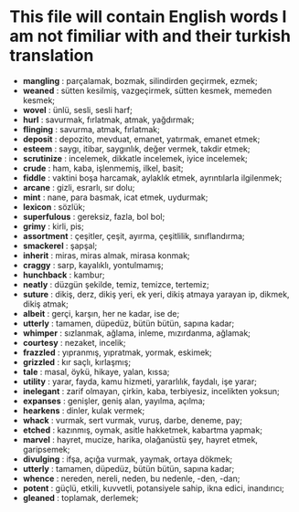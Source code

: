 # This file will contain English words I am not fimiliar with and their turkish translation

- **mangling** : parçalamak, bozmak, silindirden geçirmek, ezmek;
- **weaned** : sütten kesilmiş, vazgeçirmek, sütten kesmek, memeden kesmek;
- **wovel** : ünlü, sesli, sesli harf;
- **hurl** : savurmak, fırlatmak, atmak, yağdırmak;
- **flinging** : savurma, atmak, fırlatmak;
- **deposit** : depozito, mevduat, emanet, yatırmak, emanet etmek;
- **esteem** : saygı, itibar, saygınlık, değer vermek, takdir etmek;
- **scrutinize** : incelemek, dikkatle incelemek, iyice incelemek;
- **crude** : ham, kaba, işlenmemiş, ilkel, basit;
- **fiddle** : vaktini boşa harcamak, aylaklık etmek, ayrıntılarla ilgilenmek;
- **arcane** : gizli, esrarlı, sır dolu;
- **mint** : nane, para basmak, icat etmek, uydurmak;
- **lexicon** : sözlük;
- **superfulous** : gereksiz, fazla, bol bol;
- **grimy** : kirli, pis;
- **assortment** : çeşitler, çeşit, ayırma, çeşitlilik, sınıflandırma;
- **smackerel** : şapşal;
- **inherit** : miras, miras almak, mirasa konmak;
- **craggy** : sarp, kayalıklı, yontulmamış;
- **hunchback** : kambur;
- **neatly** : düzgün şekilde, temiz, temizce, tertemiz;
- **suture** : dikiş, derz, dikiş yeri, ek yeri, dikiş atmaya yarayan ip, dikmek, dikiş atmak;
- **albeit** : gerçi, karşın, her ne kadar, ise de;
- **utterly** : tamamen, düpedüz, bütün bütün, sapına kadar;
- **whimper** : sızlanmak, ağlama, inleme, mızırdanma, ağlamak;
- **courtesy** : nezaket, incelik;
- **frazzled** : yıpranmış, yıpratmak, yormak, eskimek;
- **grizzled** : kır saçlı, kırlaşmış;
- **tale** : masal, öykü, hikaye, yalan, kıssa;
- **utility** : yarar, fayda, kamu hizmeti, yararlılık, faydalı, işe yarar;
- **inelegant** : zarif olmayan, çirkin, kaba, terbiyesiz, incelikten yoksun;
- **expanses** : genişler, geniş alan, yayılma, açılma;
- **hearkens** : dinler, kulak vermek;
- **whack** : vurmak, sert vurmak, vuruş, darbe, deneme, pay;
- **etched** : kazınmış, oymak, asitle hakketmek, kabartma yapmak;
- **marvel** : hayret, mucize, harika, olağanüstü şey, hayret etmek, garipsemek;
- **divulging** : ifşa, açığa vurmak, yaymak, ortaya dökmek;
- **utterly** : tamamen, düpedüz, bütün bütün, sapına kadar;
- **whence** : nereden, nereli, neden, bu nedenle, -den, -dan;
- **potent** : güçlü, etkili, kuvvetli, potansiyele sahip, ikna edici, inandırıcı;
- **gleaned** : toplamak, derlemek;